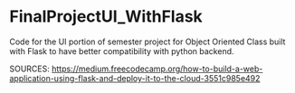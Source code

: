 # FinalProjectUI_WithFlask
Code for the UI portion of semester project for Object Oriented Class built with Flask to have better compatibility with python backend. 

SOURCES:
https://medium.freecodecamp.org/how-to-build-a-web-application-using-flask-and-deploy-it-to-the-cloud-3551c985e492
